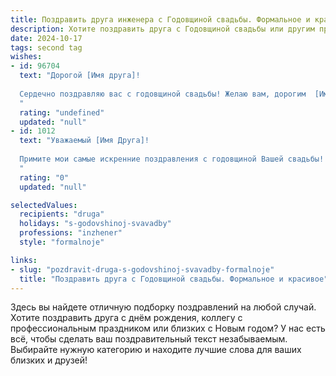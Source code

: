```yaml
---
title: Поздравить друга инженера с Годовщиной свадьбы. Формальное и красивое
description: Хотите поздравить друга с Годовщиной свадьбы или другим праздником? Наш ИИ создаст незабываемое поздравление, а вы обязательно выделитесь среди других.  
date: 2024-10-17
tags: second tag
wishes:
- id: 96704
  text: "Дорогой [Имя друга]!
  
  Сердечно поздравляю вас с годовщиной свадьбы! Желаю вам, дорогим  [Имя жены/мужа],  многих лет счастливой совместной жизни, наполненной любовью, взаимопониманием и  взаимной поддержкой. Пусть ваш союз будет таким же прочным и надежным, как самые впечатляющие инженерные сооружения, которые вы, [Имя друга], создаете.  Пусть  в вашем доме всегда царят уют, тепло и гармония. Счастья вам и благополучия!
  "
  rating: "undefined"
  updated: "null"
- id: 1012
  text: "Уважаемый [Имя Друга]!
  
  Примите мои самые искренние поздравления с годовщиной Вашей свадьбы! От всего сердца желаю Вам и Вашей супруге крепкого здоровья, неиссякаемого взаимопонимания и тепла семейного очага. Пусть Ваш союз с каждым годом становится только крепче, наполняя жизнь радостью, поддержкой и любовью. Счастья Вам и благополучия!
  "
  rating: "0"
  updated: "null"

selectedValues:
  recipients: "druga"
  holidays: "s-godovshinoj-svavadby"
  professions: "inzhener"
  style: "formalnoje"

links:
- slug: "pozdravit-druga-s-godovshinoj-svavadby-formalnoje"
  title: "Поздравить друга с Годовщиной свадьбы. Формальное и красивое"
---
```


Здесь вы найдете отличную подборку поздравлений на любой случай. 
Хотите поздравить друга с днём рождения, коллегу с профессиональным праздником или близких с Новым годом? У нас есть всё, чтобы сделать ваш поздравительный текст незабываемым. Выбирайте нужную категорию и находите лучшие слова для ваших близких и друзей!
